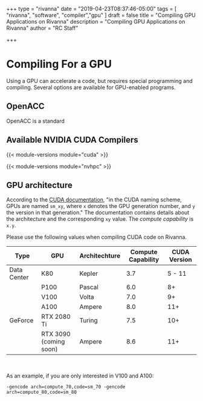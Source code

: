 +++
type = "rivanna"
date = "2019-04-23T08:37:46-05:00"
tags = [
  "rivanna", "software", "compiler","gpu"
]
draft = false
title = "Compiling GPU Applications on Rivanna"
description = "Compiling GPU Applications on Rivanna"
author = "RC Staff"

+++

# Compiling For a GPU

Using a GPU can accelerate a code, but requires special programming and compiling.  Several options are available for GPU-enabled programs.

## OpenACC

OpenACC is a standard

## Available NVIDIA CUDA Compilers

{{< module-versions module="cuda" >}}

{{< module-versions module="nvhpc" >}}

## GPU architecture
According to the [CUDA documentation](https://docs.nvidia.com/cuda/cuda-compiler-driver-nvcc/index.html#gpu-feature-list), "in the CUDA naming scheme, GPUs are named `sm_xy`, where `x` denotes the GPU generation number, and `y` the version in that generation." The documentation contains details about the architecture and the corresponding `xy` value. The *compute capability* is `x.y`.

Please use the following values when compiling CUDA code on Rivanna.

| Type | GPU | Architechture | Compute Capability | CUDA Version |
| --- | --- |  --- | --- | --- |
| Data Center |K80 | Kepler | 3.7 | 5 - 11 |
|             |P100 | Pascal | 6.0 | 8+ |
|             |V100 | Volta | 7.0 | 9+ |
|             |A100 | Ampere | 8.0 | 11+ |
| GeForce     |RTX 2080 Ti | Turing | 7.5 | 10+ |
|             |RTX 3090 (coming soon) | Ampere | 8.6 | 11+ |

<br>

As an example, if you are only interested in V100 and A100:
```
-gencode arch=compute_70,code=sm_70 -gencode arch=compute_80,code=sm_80
```
